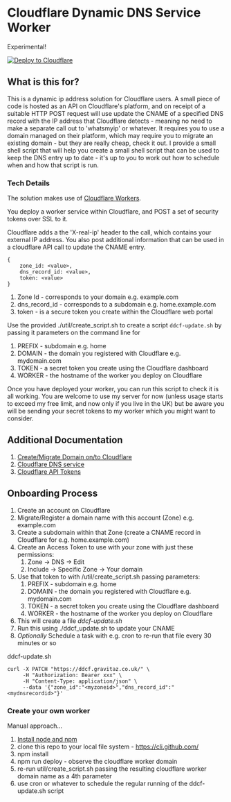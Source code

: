 # Cloudflare Dynamic DNS Service Worker

Experimental!

[![Deploy to Cloudflare](https://deploy.workers.cloudflare.com/button)](https://deploy.workers.cloudflare.com/?url=ddcf-worker)

## What is this for?

This is a dynamic ip address solution for Cloudflare users. 
A small piece of code is hosted as an API on Cloudflare's platform, and on receipt of a suitable HTTP POST request will use update the CNAME of a specified DNS record with the IP address that Cloudflare detects - meaning no need to make a separate call out to 'whatsmyip' or whatever.
It requires you to use a domain managed on their platform, which may require you to migrate an existing domain - but they are really cheap, check it out. 
I provide a small shell script that will help you create a small shell script that can be used to keep the DNS entry up to date - it's up to you to work out how to schedule when and how that script is run.

### Tech Details

The solution makes use of [Cloudflare Workers](https://developers.cloudflare.com/workers/).

You deploy a worker service within Cloudflare, and POST a set of security tokens over SSL to it. 

Cloudflare adds a the 'X-real-ip' header to the call, which contains your external IP address. You also post additional information that can be used in a cloudflare API call to update the CNAME entry.

```
{
    zone_id: <value>,
    dns_record_id: <value>,
    token: <value>
}
```

1. Zone Id - corresponds to your domain e.g. example.com
2. dns_record_id - corresponds to a subdomain e.g. home.example.com
3. token - is a secure token you create within the Cloudflare web portal

Use the provided ./util/create_script.sh to create a script `ddcf-update.sh` by passing it parameters on the command line for

1. PREFIX - subdomain e.g. home
2. DOMAIN - the domain you registered with Cloudflare e.g. mydomain.com
3. TOKEN - a secret token you create using the Cloudflare dashboard
4. WORKER - the hostname of the worker you deploy on Cloudflare

Once you have deployed your worker, you can run this script to check it is all working. You are welcome to use my server for now (unless usage starts to exceed my free limit, and now only if you live in the UK) but be aware you will be sending your secret tokens to my worker which you might want to consider.

## Additional Documentation

1. [Create/Migrate Domain on/to Cloudflare](https://developers.cloudflare.com/dns/zone-setups/full-setup/setup/)
2. [Cloudflare DNS service](https://developers.cloudflare.com/dns/)
3. [Cloudflare API Tokens](https://developers.cloudflare.com/api/tokens/create/)

## Onboarding Process

1. Create an account on Cloudflare
2. Migrate/Register a domain name with this account (Zone) e.g. example.com
3. Create a subdomain within that Zone (create a CNAME record in Cloudflare for e.g. home.example.com)
4. Create an Access Token to use with your zone with just these permissions:
    1. Zone -> DNS -> Edit
    2. Include -> Specific Zone -> Your domain
6. Use that token to with /util/create_script.sh passing parameters:
    1. PREFIX - subdomain e.g. home
    2. DOMAIN - the domain you registered with Cloudflare e.g. mydomain.com
    3. TOKEN - a secret token you create using the Cloudflare dashboard
    4. WORKER - the hostname of the worker you deploy on Cloudflare
8. This will create a file _ddcf-update.sh_
9. Run this using ./ddcf_update.sh to update your CNAME
10. _Optionally_ Schedule a task with e.g. cron to re-run that file every 30 minutes or so

ddcf-update.sh
```
curl -X PATCH "https://ddcf.gravitaz.co.uk/" \
     -H "Authorization: Bearer xxx" \
     -H "Content-Type: application/json" \
     --data '{"zone_id":"<myzoneid>","dns_record_id":"<mydnsrecordid>"}'
```

### Create your own worker

Manual approach...

1. [Install node and npm](https://docs.npmjs.com/downloading-and-installing-node-js-and-npm)
2. clone this repo to your local file system - https://cli.github.com/
3. npm install
4. npm run deploy - observe the cloudflare worker domain
5. re-run util/create_script.sh passing the resulting cloudflare worker domain name as a 4th parameter
6. use cron or whatever to schedule the regular running of the ddcf-update.sh script

